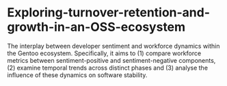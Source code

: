 # Exploring-turnover-retention-and-growth-in-an-OSS-ecosystem
The interplay between developer sentiment and workforce dynamics within the Gentoo ecosystem. Specifically, it aims to (1) compare workforce metrics between sentiment-positive and sentiment-negative components, (2) examine temporal trends across distinct phases and (3) analyse the influence of these dynamics on software stability.
